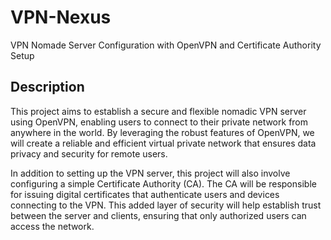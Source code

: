 # VPN-Nexus
VPN Nomade Server Configuration with OpenVPN and Certificate Authority Setup

## Description 
This project aims to establish a secure and flexible nomadic VPN server using OpenVPN, enabling users to connect to their private network from anywhere in the world. By leveraging the robust features of OpenVPN, we will create a reliable and efficient virtual private network that ensures data privacy and security for remote users.

In addition to setting up the VPN server, this project will also involve configuring a simple Certificate Authority (CA). The CA will be responsible for issuing digital certificates that authenticate users and devices connecting to the VPN. This added layer of security will help establish trust between the server and clients, ensuring that only authorized users can access the network.
